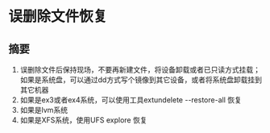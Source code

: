 # 误删除文件恢复

## 摘要
1. 误删除文件后保持现场，不要再新建文件，将设备卸载或者已只读方式挂载；如果是系统盘，可以通过dd方式写个镜像到其它设备，或者将系统盘卸载挂到其它机器
2. 如果是ex3或者ex4系统，可以使用工具extundelete --restore-all 恢复
3. 如果是lvm系统
4. 如果是XFS系统，使用UFS explore 恢复

